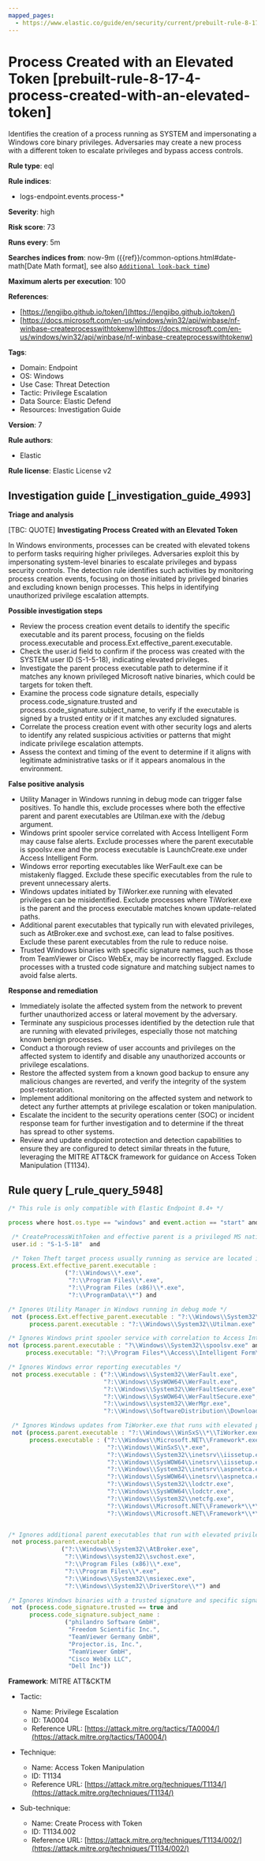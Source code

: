 ```yaml
---
mapped_pages:
  - https://www.elastic.co/guide/en/security/current/prebuilt-rule-8-17-4-process-created-with-an-elevated-token.html
---
```


# Process Created with an Elevated Token [prebuilt-rule-8-17-4-process-created-with-an-elevated-token]

Identifies the creation of a process running as SYSTEM and impersonating a Windows core binary privileges. Adversaries may create a new process with a different token to escalate privileges and bypass access controls.

**Rule type**: eql

**Rule indices**:

* logs-endpoint.events.process-*

**Severity**: high

**Risk score**: 73

**Runs every**: 5m

**Searches indices from**: now-9m ({{ref}}/common-options.html#date-math[Date Math format], see also [`Additional look-back time`](docs-content://solutions/security/detect-and-alert/create-detection-rule.md#rule-schedule))

**Maximum alerts per execution**: 100

**References**:

* [https://lengjibo.github.io/token/](https://lengjibo.github.io/token/)
* [https://docs.microsoft.com/en-us/windows/win32/api/winbase/nf-winbase-createprocesswithtokenw](https://docs.microsoft.com/en-us/windows/win32/api/winbase/nf-winbase-createprocesswithtokenw)

**Tags**:

* Domain: Endpoint
* OS: Windows
* Use Case: Threat Detection
* Tactic: Privilege Escalation
* Data Source: Elastic Defend
* Resources: Investigation Guide

**Version**: 7

**Rule authors**:

* Elastic

**Rule license**: Elastic License v2

## Investigation guide [_investigation_guide_4993]

**Triage and analysis**

[TBC: QUOTE]
**Investigating Process Created with an Elevated Token**

In Windows environments, processes can be created with elevated tokens to perform tasks requiring higher privileges. Adversaries exploit this by impersonating system-level binaries to escalate privileges and bypass security controls. The detection rule identifies such activities by monitoring process creation events, focusing on those initiated by privileged binaries and excluding known benign processes. This helps in identifying unauthorized privilege escalation attempts.

**Possible investigation steps**

* Review the process creation event details to identify the specific executable and its parent process, focusing on the fields process.executable and process.Ext.effective_parent.executable.
* Check the user.id field to confirm if the process was created with the SYSTEM user ID (S-1-5-18), indicating elevated privileges.
* Investigate the parent process executable path to determine if it matches any known privileged Microsoft native binaries, which could be targets for token theft.
* Examine the process code signature details, especially process.code_signature.trusted and process.code_signature.subject_name, to verify if the executable is signed by a trusted entity or if it matches any excluded signatures.
* Correlate the process creation event with other security logs and alerts to identify any related suspicious activities or patterns that might indicate privilege escalation attempts.
* Assess the context and timing of the event to determine if it aligns with legitimate administrative tasks or if it appears anomalous in the environment.

**False positive analysis**

* Utility Manager in Windows running in debug mode can trigger false positives. To handle this, exclude processes where both the effective parent and parent executables are Utilman.exe with the /debug argument.
* Windows print spooler service correlated with Access Intelligent Form may cause false alerts. Exclude processes where the parent executable is spoolsv.exe and the process executable is LaunchCreate.exe under Access Intelligent Form.
* Windows error reporting executables like WerFault.exe can be mistakenly flagged. Exclude these specific executables from the rule to prevent unnecessary alerts.
* Windows updates initiated by TiWorker.exe running with elevated privileges can be misidentified. Exclude processes where TiWorker.exe is the parent and the process executable matches known update-related paths.
* Additional parent executables that typically run with elevated privileges, such as AtBroker.exe and svchost.exe, can lead to false positives. Exclude these parent executables from the rule to reduce noise.
* Trusted Windows binaries with specific signature names, such as those from TeamViewer or Cisco WebEx, may be incorrectly flagged. Exclude processes with a trusted code signature and matching subject names to avoid false alerts.

**Response and remediation**

* Immediately isolate the affected system from the network to prevent further unauthorized access or lateral movement by the adversary.
* Terminate any suspicious processes identified by the detection rule that are running with elevated privileges, especially those not matching known benign processes.
* Conduct a thorough review of user accounts and privileges on the affected system to identify and disable any unauthorized accounts or privilege escalations.
* Restore the affected system from a known good backup to ensure any malicious changes are reverted, and verify the integrity of the system post-restoration.
* Implement additional monitoring on the affected system and network to detect any further attempts at privilege escalation or token manipulation.
* Escalate the incident to the security operations center (SOC) or incident response team for further investigation and to determine if the threat has spread to other systems.
* Review and update endpoint protection and detection capabilities to ensure they are configured to detect similar threats in the future, leveraging the MITRE ATT&CK framework for guidance on Access Token Manipulation (T1134).


## Rule query [_rule_query_5948]

```js
/* This rule is only compatible with Elastic Endpoint 8.4+ */

process where host.os.type == "windows" and event.action == "start" and

 /* CreateProcessWithToken and effective parent is a privileged MS native binary used as a target for token theft */
 user.id : "S-1-5-18"  and

 /* Token Theft target process usually running as service are located in one of the following paths */
 process.Ext.effective_parent.executable :
                ("?:\\Windows\\*.exe",
                 "?:\\Program Files\\*.exe",
                 "?:\\Program Files (x86)\\*.exe",
                 "?:\\ProgramData\\*") and

/* Ignores Utility Manager in Windows running in debug mode */
 not (process.Ext.effective_parent.executable : "?:\\Windows\\System32\\Utilman.exe" and
      process.parent.executable : "?:\\Windows\\System32\\Utilman.exe" and process.parent.args : "/debug") and

/* Ignores Windows print spooler service with correlation to Access Intelligent Form */
not (process.parent.executable : "?\\Windows\\System32\\spoolsv.exe" and
     process.executable: "?:\\Program Files*\\Access\\Intelligent Form\\*\\LaunchCreate.exe") and

/* Ignores Windows error reporting executables */
 not process.executable : ("?:\\Windows\\System32\\WerFault.exe",
                           "?:\\Windows\\SysWOW64\\WerFault.exe",
                           "?:\\Windows\\System32\\WerFaultSecure.exe",
                           "?:\\Windows\\SysWOW64\\WerFaultSecure.exe",
                           "?:\\windows\\system32\\WerMgr.exe",
                           "?:\\Windows\\SoftwareDistribution\\Download\\Install\\securityhealthsetup.exe")  and

 /* Ignores Windows updates from TiWorker.exe that runs with elevated privileges */
 not (process.parent.executable : "?:\\Windows\\WinSxS\\*\\TiWorker.exe" and
      process.executable : ("?:\\Windows\\Microsoft.NET\\Framework*.exe",
                            "?:\\Windows\\WinSxS\\*.exe",
                            "?:\\Windows\\System32\\inetsrv\\iissetup.exe",
                            "?:\\Windows\\SysWOW64\\inetsrv\\iissetup.exe",
                            "?:\\Windows\\System32\\inetsrv\\aspnetca.exe",
                            "?:\\Windows\\SysWOW64\\inetsrv\\aspnetca.exe",
                            "?:\\Windows\\System32\\lodctr.exe",
                            "?:\\Windows\\SysWOW64\\lodctr.exe",
                            "?:\\Windows\\System32\\netcfg.exe",
                            "?:\\Windows\\Microsoft.NET\\Framework*\\*\\ngen.exe",
                            "?:\\Windows\\Microsoft.NET\\Framework*\\*\\aspnet_regiis.exe")) and


/* Ignores additional parent executables that run with elevated privileges */
 not process.parent.executable :
               ("?:\\Windows\\System32\\AtBroker.exe",
                "?:\\Windows\\system32\\svchost.exe",
                "?:\\Program Files (x86)\\*.exe",
                "?:\\Program Files\\*.exe",
                "?:\\Windows\\System32\\msiexec.exe",
                "?:\\Windows\\System32\\DriverStore\\*") and

/* Ignores Windows binaries with a trusted signature and specific signature name */
 not (process.code_signature.trusted == true and
      process.code_signature.subject_name :
                ("philandro Software GmbH",
                 "Freedom Scientific Inc.",
                 "TeamViewer Germany GmbH",
                 "Projector.is, Inc.",
                 "TeamViewer GmbH",
                 "Cisco WebEx LLC",
                 "Dell Inc"))
```

**Framework**: MITRE ATT&CKTM

* Tactic:

    * Name: Privilege Escalation
    * ID: TA0004
    * Reference URL: [https://attack.mitre.org/tactics/TA0004/](https://attack.mitre.org/tactics/TA0004/)

* Technique:

    * Name: Access Token Manipulation
    * ID: T1134
    * Reference URL: [https://attack.mitre.org/techniques/T1134/](https://attack.mitre.org/techniques/T1134/)

* Sub-technique:

    * Name: Create Process with Token
    * ID: T1134.002
    * Reference URL: [https://attack.mitre.org/techniques/T1134/002/](https://attack.mitre.org/techniques/T1134/002/)




